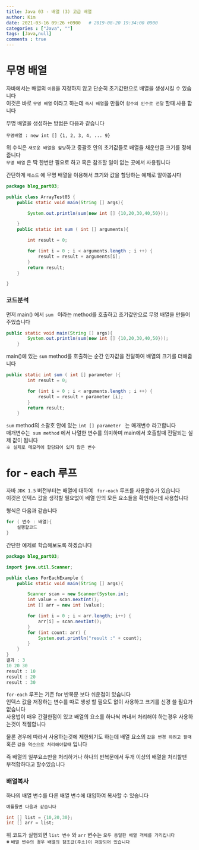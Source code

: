 ```yaml
---
title: Java 03 - 배열 (3) 고급 배열
author: Kim
date: 2021-03-16 09:26 +0900   # 2019-08-20 19:34:00 0900
categories : ["Java", ""]
tags: [Java,null]
comments : true
---
```


# 무명 배열

자바에서는 배열의 ``이름``을 지정하지 않고 단순히 초기값만으로 배열을 생성시킬 수 있습니다<br>
이것은 바로 `` 무명 배열 `` 이라고 하는데 `` 즉시 배열 ``을 만들어 ``함수의 인수로 전달`` 할때 사용 합니다<br>

무명 배열을 생성하는 방법은 다음과 같습니다<br>

`` 무명배열 : new int [] {1, 2, 3, 4, ... 9} ``

위 수식은 `` 새로운 배열을 할당 ``하고 중괄호 안의 초기값들로 배열을 채운만큼 크기를 정해줍니다<br>
`` 무명 배열 `` 은 딱 한번만 필요로 하고 혹은 참조할 일이 없는 곳에서 사용됩니다<br>

간단하게 `` 메소드 `` 에 무명 배열을 이용해서 크기와 값을 할당하는 예제로 알아봅시다<br>

```java
package blog_part03;

public class ArrayTest05 {
    public static void main(String [] args){

        System.out.println(sum(new int [] {10,20,30,40,50}));

    }
    public static int sum ( int [] arguments){

        int result = 0;

        for (int i = 0 ; i < arguments.length ; i ++) {
            result = result + arguments[i];
        }
        return result;
    }

}
```
### 코드분석

먼저 main() 에서 ``sum `` 이라는 method를 호출하고 초기값만으로 무명 배열을 만들어주었습니다<br>

```java
public static void main(String [] args){
        System.out.println(sum(new int [] {10,20,30,40,50}));
    }
```


main()에 있는 `` sum `` method를 호출하는 순간 인자값을 전달하여 배열의 크기를 더해줍니다<br>
```java
public static int sum ( int [] parameter ){
        int result = 0;

        for (int i = 0 ; i < arguments.length ; i ++) {
            result = result + parameter [i];
        }
        return result;
    }
```

`` sum `` method의 소괄호 안에 있는 `` int [] parameter  `` 는 매개변수 라고합니다<br>
매개변수는`` sum method`` 에서 나열한 변수를 의미하며 main에서 호출할때 전달되는 실제 값이 됩니다<br>
``※ 실제로 메모리에 할당되어 있지 않은 변수``


# for - each 루프

자바 `` JDK 1.5 `` 버전부터는 배열에 대하여 `` for-each`` 루프를 사용할수가 있습니다<br>
이것은 인덱스 값을 생각할 필요없이 배열 안의 모든 요소들을 확인하는데 사용합니다<br>

형식은 다음과 같습니다<br>

```java
for ( 변수 : 배열){
    실행할코드 
}
```

간단한 예제로 학습해보도록 하겠습니다<br>

```java
package blog_part03;

import java.util.Scanner;

public class ForEachExample {
    public static void main(String [] args){

        Scanner scan = new Scanner(System.in);
        int value = scan.nextInt();
        int [] arr = new int [value];

        for (int i = 0 ; i < arr.length; i++) {
            arr[i] = scan.nextInt();
        }
        for (int count: arr) {
            System.out.println("result :" + count);
        }
    }
}
결과 : 3
10 20 30
result : 10
result : 20
result : 30
```

`` for-each `` 루프는 기존 for 반복문 보다 쉬운점이 있습니다<br>
인덱스 값을 저장하는 변수를 따로 생성 할 필요도 없이 사용하고 크기를 신경 쓸 필요가 없습니다<br>
사용법이 매우 간결한점이 있고 배열의 요소를 하나씩 꺼내서 처리해야 하는경우 사용하는것이 적절합니다<br>

물론 경우에 따라서 사용하는것에 제한되기도 하는데 배열 요소의 `` 값을 변경 하려고 할때 ``<br>
혹은 ``값을 역순으로 처리해야할때`` 입니다<br>

즉 배열의 일부요소만을 처리하거나 하나의 반복문에서 두개 이상의 배열을 처리할땐<br>
부적합하다고 할수있습니다

### 배열복사

하나의 배열 변수를 다른 배열 변수에 대입하여 복사할 수 있습니다

```java
예를들면 다음과 같습니다

int [] list = {10,20,30};
int [] arr = list;
```

위 코드가 실행되면 `` list 변수 `` 와 `` arr `` 변수는 `` 모두 동일한 배열 객체를 가리킵니다 ``<br>
※ ``배열 변수의 경우 배열의 참조값(주소)이 저장되어 있습니다``<br>



